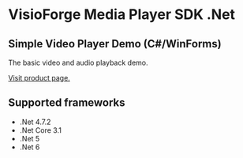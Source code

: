 ﻿# VisioForge Media Player SDK .Net

## Simple Video Player Demo (C#/WinForms)

The basic video and audio playback demo. 

[Visit product page.](https://www.visioforge.com/media-player-sdk-net)

## Supported frameworks

* .Net 4.7.2
* .Net Core 3.1
* .Net 5
* .Net 6